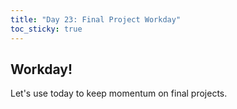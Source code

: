 ```yaml
---
title: "Day 23: Final Project Workday"
toc_sticky: true
---
```


## Workday!

Let's use today to keep momentum on final projects.